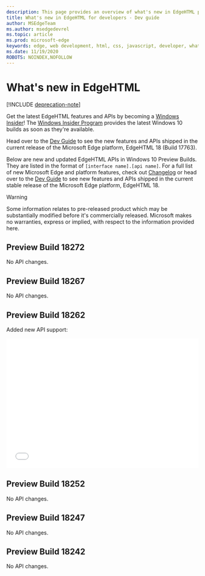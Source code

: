 ```yaml
---
description: This page provides an overview of what's new in EdgeHTML preview builds for developers.
title: What's new in EdgeHTML for developers - Dev guide
author: MSEdgeTeam
ms.author: msedgedevrel
ms.topic: article
ms.prod: microsoft-edge
keywords: edge, web development, html, css, javascript, developer, what's new in edge, new APIs in edge, edgehtml, edgehtml preview builds
ms.date: 11/19/2020
ROBOTS: NOINDEX,NOFOLLOW
---
```

# What's new in EdgeHTML  

[!INCLUDE [deprecation-note](../includes/legacy-edge-note.md)]  

Get the latest EdgeHTML features and APIs by becoming a [Windows Insider](https://insider.windows.com)!  The [Windows Insider Program](https://insider.windows.com) provides the latest Windows 10 builds as soon as they're available.  

Head over to the [Dev Guide](../dev-guide.md) to see the new features and APIs shipped in the current release of the Microsoft Edge platform, EdgeHTML 18 \(Build 17763\).  

Below are new and updated EdgeHTML APIs in Windows 10 Preview Builds. They are listed in the format of `[interface name].[api name]`.  For a full list of new Microsoft Edge and platform features, check out [Changelog](https://developer.microsoft.com/microsoft-edge/platform/changelog) or head over to the [Dev Guide](../dev-guide.md) to see new features and APIs shipped in the current stable release of the Microsoft Edge platform, EdgeHTML 18.   

> [!WARNING] 
> Some information relates to pre-released product which may be substantially modified before it's commercially released.  Microsoft makes no warranties, express or implied, with respect to the information provided here.  

## Preview Build 18272  

No API changes.  

## Preview Build 18267  

No API changes.  

## Preview Build 18262  

Added new API support:  

<iframe height='341' scrolling='no' title='EdgeHTML Preview Build 17682' src='//codepen.io/MSEdgeDev/embed/5a691c1840690352f409d3788b8167fa/?height=341&theme-id=23761&default-tab=result&embed-version=2' frameborder='no' allowtransparency='true' allowfullscreen='true' style='width: 100%;'>See the Pen <a href='https://codepen.io/MSEdgeDev/pen/5a691c1840690352f409d3788b8167fa/'>EdgeHTML Preview Build 17682</a> by MSEdgeDev (<a href='https://codepen.io/MSEdgeDev'>@MSEdgeDev</a>) on <a href='https://codepen.io'>CodePen</a>.  </iframe>  

## Preview Build 18252  

No API changes.  

## Preview Build 18247  

No API changes.  

## Preview Build 18242  

No API changes.  
